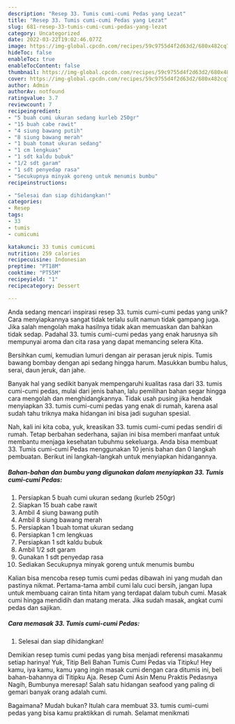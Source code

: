 ```yaml
---
description: "Resep 33. Tumis cumi-cumi Pedas yang Lezat"
title: "Resep 33. Tumis cumi-cumi Pedas yang Lezat"
slug: 681-resep-33-tumis-cumi-cumi-pedas-yang-lezat
category: Uncategorized
date: 2022-03-22T19:02:46.077Z
image: https://img-global.cpcdn.com/recipes/59c9755d4f2d63d2/680x482cq70/33-tumis-cumi-cumi-pedas-foto-resep-utama.jpg
hideToc: false
enableToc: true
enableTocContent: false
thumbnail: https://img-global.cpcdn.com/recipes/59c9755d4f2d63d2/680x482cq70/33-tumis-cumi-cumi-pedas-foto-resep-utama.jpg
cover: https://img-global.cpcdn.com/recipes/59c9755d4f2d63d2/680x482cq70/33-tumis-cumi-cumi-pedas-foto-resep-utama.jpg
author: Admin
authorAv: notfound
ratingvalue: 3.7
reviewcount: 7
recipeingredient:
- "5 buah cumi ukuran sedang kurleb 250gr"
- "15 buah cabe rawit"
- "4 siung bawang putih"
- "8 siung bawang merah"
- "1 buah tomat ukuran sedang"
- "1 cm lengkuas"
- "1 sdt kaldu bubuk"
- "1/2 sdt garam"
- "1 sdt penyedap rasa"
- "Secukupnya minyak goreng untuk menumis bumbu"
recipeinstructions:

- "Selesai dan siap dihidangkan!"
categories:
- Resep
tags:
- 33
- tumis
- cumicumi

katakunci: 33 tumis cumicumi 
nutrition: 259 calories
recipecuisine: Indonesian
preptime: "PT18M"
cooktime: "PT55M"
recipeyield: "1"
recipecategory: Dessert

---
```





Anda sedang mencari inspirasi resep 33. tumis cumi-cumi pedas yang unik? Cara menyiapkannya sangat tidak terlalu sulit namun tidak gampang juga. Jika salah mengolah maka hasilnya tidak akan memuaskan dan bahkan tidak sedap. Padahal 33. tumis cumi-cumi pedas yang enak harusnya sih mempunyai aroma dan cita rasa yang dapat memancing selera Kita.





Bersihkan cumi, kemudian lumuri dengan air perasan jeruk nipis. Tumis bawang bombay dengan api sedang hingga harum. Masukkan bumbu halus, serai, daun jeruk, dan jahe.

Banyak hal yang sedikit banyak mempengaruhi kualitas rasa dari 33. tumis cumi-cumi pedas, mulai dari jenis bahan, lalu pemilihan bahan segar hingga cara mengolah dan menghidangkannya. Tidak usah pusing jika hendak menyiapkan 33. tumis cumi-cumi pedas yang enak di rumah, karena asal sudah tahu triknya maka hidangan ini bisa jadi suguhan spesial.






Nah, kali ini kita coba, yuk, kreasikan 33. tumis cumi-cumi pedas sendiri di rumah. Tetap berbahan sederhana, sajian ini bisa memberi manfaat untuk membantu menjaga kesehatan tubuhmu sekeluarga. Anda bisa membuat 33. Tumis cumi-cumi Pedas menggunakan 10 jenis bahan dan 0 langkah pembuatan. Berikut ini langkah-langkah untuk menyiapkan hidangannya.

<!--inarticleads1-->

##### Bahan-bahan dan bumbu yang digunakan dalam menyiapkan 33. Tumis cumi-cumi Pedas:

1. Persiapkan 5 buah cumi ukuran sedang (kurleb 250gr)
1. Siapkan 15 buah cabe rawit
1. Ambil 4 siung bawang putih
1. Ambil 8 siung bawang merah
1. Persiapkan 1 buah tomat ukuran sedang
1. Persiapkan 1 cm lengkuas
1. Persiapkan 1 sdt kaldu bubuk
1. Ambil 1/2 sdt garam
1. Gunakan 1 sdt penyedap rasa
1. Sediakan Secukupnya minyak goreng untuk menumis bumbu


Kalian bisa mencoba resep tumis cumi pedas dibawah ini yang mudah dan pastinya nikmat. Pertama-tama ambil cumi lalu cuci bersih, jangan lupa untuk membuang cairan tinta hitam yang terdapat dalam tubuh cumi. Masak cumi hingga mendidih dan matang merata. Jika sudah masak, angkat cumi pedas dan sajikan. 

<!--inarticleads2-->

##### Cara memasak 33. Tumis cumi-cumi Pedas:


1. Selesai dan siap dihidangkan!

Demikian resep tumis cumi pedas yang bisa menjadi referensi masakanmu setiap harinya! Yuk, Titip Beli Bahan Tumis Cumi Pedas via Titipku! Hey kamu, iya kamu, kamu yang ingin masak cumi dengan cara ditumis ini, beli bahan-bahannya di Titipku Aja. Resep Cumi Asin Menu Praktis Pedasnya Nagih, Bumbunya meresap! Salah satu hidangan seafood yang paling di gemari banyak orang adalah cumi. 

Bagaimana? Mudah bukan? Itulah cara membuat 33. tumis cumi-cumi pedas yang bisa kamu praktikkan di rumah. Selamat menikmati
